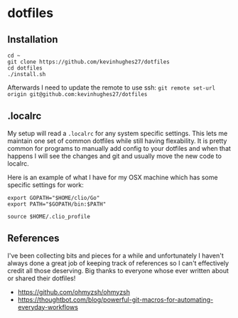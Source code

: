 dotfiles
========

Installation
------------

```
cd ~
git clone https://github.com/kevinhughes27/dotfiles
cd dotfiles
./install.sh
```

Afterwards I need to update the remote to use ssh: `git remote set-url origin git@github.com:kevinhughes27/dotfiles`


.localrc
--------

My setup will read a `.localrc` for any system specific settings. This lets me maintain one set of common dotfiles while still having flexability. It is pretty common for programs to manually add config to your dotfiles and when that happens I will see the changes and git and usually move the new code to localrc. 

Here is an example of what I have for my OSX machine which has some specific settings for work:

```
export GOPATH="$HOME/clio/Go"
export PATH="$GOPATH/bin:$PATH"

source $HOME/.clio_profile
```


References
----------

I've been collecting bits and pieces for a while and unfortunately I haven't always done a great job of keeping track of references so I can't effectively credit all those deserving. Big thanks to everyone whose ever written about or shared their dotfiles!

* https://github.com/ohmyzsh/ohmyzsh
* https://thoughtbot.com/blog/powerful-git-macros-for-automating-everyday-workflows
